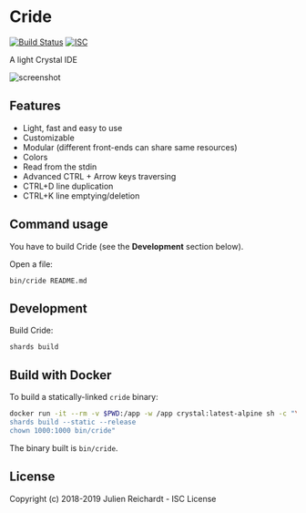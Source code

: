 # Cride

[![Build Status](https://cloud.drone.io/api/badges/j8r/cride/status.svg)](https://cloud.drone.io/j8r/cride)
[![ISC](https://img.shields.io/badge/License-ISC-blue.svg?style=flat-square)](https://en.wikipedia.org/wiki/ISC_license)

A light Crystal IDE

![screenshot](https://i.imgur.com/UCSsnDz.png)

## Features

* Light, fast and easy to use
* Customizable
* Modular (different front-ends can share same resources)
* Colors
* Read from the stdin
* Advanced CTRL + Arrow keys traversing
* CTRL+D line duplication
* CTRL+K line emptying/deletion

## Command usage

You have to build Cride (see the **Development** section below).

Open a file:

`bin/cride README.md`

## Development

Build Cride:

`shards build`

## Build with Docker

To build a statically-linked `cride` binary:

```sh
docker run -it --rm -v $PWD:/app -w /app crystal:latest-alpine sh -c "\
shards build --static --release
chown 1000:1000 bin/cride"
```

The binary built is `bin/cride`.

## License

Copyright (c) 2018-2019 Julien Reichardt - ISC License
